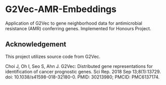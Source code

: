 # G2Vec-AMR-Embeddings
Application of G2Vec to gene neighborhood data for antimicrobial resistance (AMR) conferring genes. Implemented for Honours Project. 

## Acknowledgement
This project utilizes source code from G2Vec. 

Choi J, Oh I, Seo S, Ahn J. G2Vec: Distributed gene representations for identification of cancer prognostic genes. Sci Rep. 2018 Sep 13;8(1):13729. doi: 10.1038/s41598-018-32180-0. PMID: 30213980; PMCID: PMC6137174.
